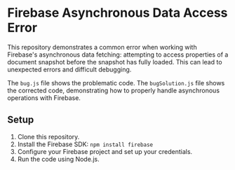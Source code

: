 # Firebase Asynchronous Data Access Error

This repository demonstrates a common error when working with Firebase's asynchronous data fetching: attempting to access properties of a document snapshot before the snapshot has fully loaded. This can lead to unexpected errors and difficult debugging.

The `bug.js` file shows the problematic code.  The `bugSolution.js` file shows the corrected code, demonstrating how to properly handle asynchronous operations with Firebase.

## Setup

1. Clone this repository.
2. Install the Firebase SDK: `npm install firebase`
3. Configure your Firebase project and set up your credentials.
4. Run the code using Node.js.